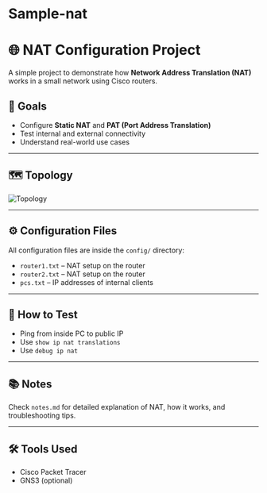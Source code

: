 # Sample-nat
# 🌐 NAT Configuration Project

A simple project to demonstrate how **Network Address Translation (NAT)** works in a small network using Cisco routers.

## 📌 Goals
- Configure **Static NAT** and **PAT (Port Address Translation)**
- Test internal and external connectivity
- Understand real-world use cases

---

## 🗺️ Topology

![Topology](topology.png)

---

## ⚙️ Configuration Files

All configuration files are inside the `config/` directory:
- `router1.txt` – NAT setup on the router
- `router2.txt` – NAT setup on the router
- `pcs.txt` – IP addresses of internal clients

---

## 🧪 How to Test
- Ping from inside PC to public IP
- Use `show ip nat translations`
- Use `debug ip nat`

---

## 📚 Notes

Check `notes.md` for detailed explanation of NAT, how it works, and troubleshooting tips.

---

## 🛠 Tools Used
- Cisco Packet Tracer
- GNS3 (optional)
